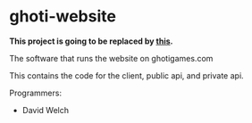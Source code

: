 # ghoti-website

**This project is going to be replaced by [this](https://git.ghotigames.com/dwelch/autoblog).**

The software that runs the website on ghotigames.com

This contains the code for the client, public api, and private api.

Programmers:
* David Welch
